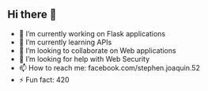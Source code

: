 ## Hi there 👋

- 🔭 I’m currently working on Flask applications
- 🌱 I’m currently learning APIs
- 👯 I’m looking to collaborate on Web applications
- 🤔 I’m looking for help with Web Security
- 📫 How to reach me: facebook.com/stephen.joaquin.52
- ⚡ Fun fact: 420

